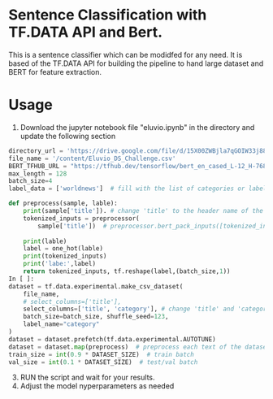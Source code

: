 # Sentence Classification with TF.DATA API and Bert.

This is a sentence classifier which can be modidfed for any need. It is based of the TF.DATA API for building the pipeline to hand large dataset and BERT for
feature extraction.

# Usage
1. Download the jupyter notebook file "eluvio.ipynb" in the directory and update the following section


``` python
directory_url = 'https://drive.google.com/file/d/15X00ZWBjla7qGOIW33j8865QdF89IyAk/view'
file_name = '/content/Eluvio_DS_Challenge.csv'
BERT_TFHUB_URL = "https://tfhub.dev/tensorflow/bert_en_cased_L-12_H-768_A-12/4"
max_length = 128
batch_size=4
label_data = ['worldnews']  # fill with the list of categories or labels for each sentence
```

```python
def preprocess(sample, lable):
    print(sample['title']). # change 'title' to the header name of the sentence in your file
    tokenized_inputs = preprocessor(
        sample['title'])  # preprocessor.bert_pack_inputs([tokenized_inputs,tokenized_inputs],tf.constant(max_length))
    
    print(lable)
    label = one_hot(lable)
    print(tokenized_inputs)
    print('labe:',label)
    return tokenized_inputs, tf.reshape(label,(batch_size,1))
In [ ]:
dataset = tf.data.experimental.make_csv_dataset(
    file_name,
    # select_columns=['title'],
    select_columns=['title', 'category'], # change 'title' and 'category' to the header names of the sentence and its category in your file
    batch_size=batch_size, shuffle_seed=123,
    label_name="category"
)
dataset = dataset.prefetch(tf.data.experimental.AUTOTUNE)
dataset = dataset.map(preprocess)  # preprocess each text of the dataset
train_size = int(0.9 * DATASET_SIZE)  # train batch
val_size = int(0.1 * DATASET_SIZE)  # test/val batch
```

3. RUN the script and wait for your results.
4. Adjust the model nyperparameters as needed
